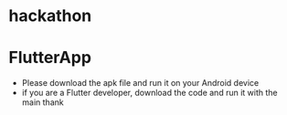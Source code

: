 ﻿# hackathon
# FlutterApp
- Please download the apk file and run it on your Android device
- if you are a Flutter developer, download the code and run it with the main
thank
